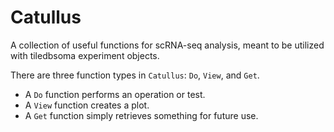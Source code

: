 # Catullus
A collection of useful functions for scRNA-seq analysis, meant to be utilized with tiledbsoma experiment objects.

There are three function types in `Catullus`: `Do`, `View`, and `Get`. 
- A `Do` function performs an operation or test.
- A `View` function creates a plot.
- A `Get` function simply retrieves something for future use. 
